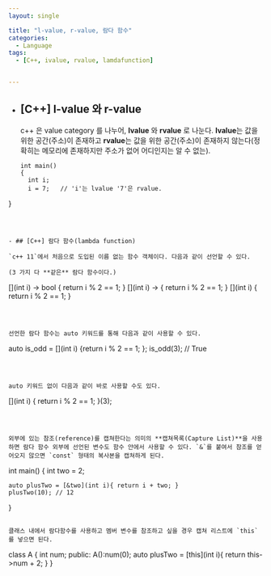 ```yaml
---
layout: single

title: "l-value, r-value, 람다 함수"
categories:
  - Language
tags:
  - [C++, ivalue, rvalue, lamdafunction]


---
```


- ## [C++] l-value 와 r-value

  c++ 은 value category 를 나누어, **lvalue** 와 **rvalue** 로 나눈다. **lvalue**는 값을 위한 공간(주소)이 존재하고 **rvalue**는 값을 위한 공간(주소)이 존재하지 않는다(정확히는 메모리에 존재하지만 주소가 없어 어디인지는 알 수 없는). 

  ```
  int main()
  {
	int i;
  	i = 7;   // 'i'는 lvalue '7'은 rvalue.
}
  ```
  
  
  
- ## [C++] 람다 함수(lambda function)

  `c++ 11`에서 처음으로 도입된 이름 없는 함수 객체이다. 다음과 같이 선언할 수 있다. 

  (3 가지 다 **같은** 람다 함수이다.)
  
  ```
  [](int i) -> bool { return i % 2 == 1; }
  [](int i) -> { return i % 2 == 1; }
  [](int i) { return i % 2 == 1; }
  ```
  
  
  
  선언한 람다 함수는 auto 키워드를 통해 다음과 같이 사용할 수 있다.
  
  ```
  auto is_odd = [](int i) {return i % 2 == 1; };
  is_odd(3); // True
  ```
  
  
  
  auto 키워드 없이 다음과 같이 바로 사용할 수도 있다.
  
  ```
  [](int i) { return i % 2 == 1; }(3);
  ```
  
  
  
  외부에 있는 참조(reference)를 캡쳐한다는 의미의 **캡쳐목록(Capture List)**을 사용하면 람다 함수 외부에 선언된 변수도 함수 안에서 사용할 수 있다. `&`를 붙여서 참조를 얻어오지 않으면 `const` 형태의 복사본을 캡쳐하게 된다.
  
  ```
  int main()
  {
  	int two = 2;
  	
  	auto plusTwo = [&two](int i){ return i + two; }
  	plusTwo(10); // 12
  }
  ```
  
  클래스 내에서 람다함수를 사용하고 멤버 변수를 참조하고 싶을 경우 캡쳐 리스트에 `this`를 넣으면 된다.
  
  ```
  class A
  {
  	int num;
  public:
  	A():num(0);
  	auto plusTwo = [this](int i){ return this->num + 2; }
  }
  ```
  
  
